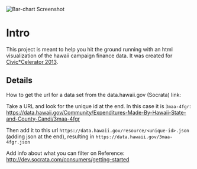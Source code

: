![Bar-chart Screenshot](https://raw.github.com/axelson/campaign_finance_starter_package/master/_jekyll/images/chart-screenshot.png "Bar-chart Screenshot")

# Intro
This project is meant to help you hit the ground running with an html visualization of the hawaii campaign finance data. It was created for [Civic*Celerator 2013](http://civic.celerator.org/).

## Details
How to get the url for a data set from the data.hawaii.gov (Socrata) link:

Take a URL and look for the unique id at the end. In this case it is `3maa-4fgr`:
https://data.hawaii.gov/Community/Expenditures-Made-By-Hawaii-State-and-County-Candi/3maa-4fgr

Then add it to this url `https://data.hawaii.gov/resource/<unique-id>.json` (adding json at the end), resulting in `https://data.hawaii.gov/3maa-4fgr.json`

Add info about what you can filter on
Reference: http://dev.socrata.com/consumers/getting-started

